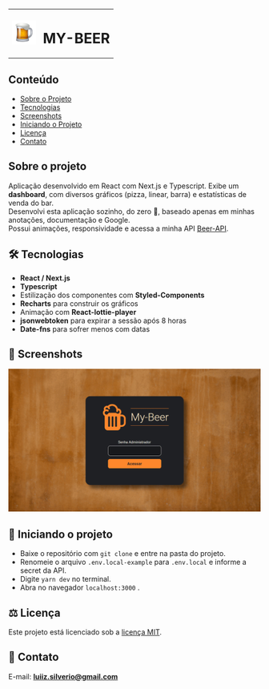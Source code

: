 <table>
  <tr>
    <td><img src="https://github.com/luiizsilverio/web-beer/blob/main/public/favicon.png" /></td>
    <td><h1>MY-BEER</h1></td>
  </tr>
</table>

## Conteúdo
* [Sobre o Projeto](#sobre-o-projeto)
* [Tecnologias](#hammer_and_wrench-tecnologias)
* [Screenshots](#camera_flash-screenshots)
* [Iniciando o Projeto](#car-Iniciando-o-projeto)
* [Licença](#balance_scale-licença)
* [Contato](#email-contato)

## Sobre o projeto
Aplicação desenvolvido em React com Next.js e Typescript. Exibe um __dashboard__, com diversos gráficos (pizza, linear, barra) e estatísticas de venda do bar.<br />
Desenvolvi esta aplicação sozinho, do zero 🥳, baseado apenas em minhas anotações, documentação e Google.<br />
Possui animações, responsividade e acessa a minha API [Beer-API](https://github.com/luiizsilverio/beer-api).<br />

## :hammer_and_wrench: Tecnologias
* __React / Next.js__
* __Typescript__
* Estilização dos componentes com __Styled-Components__
* __Recharts__ para construir os gráficos
* Animação com __React-lottie-player__
* __jsonwebtoken__ para expirar a sessão após 8 horas
* __Date-fns__ para sofrer menos com datas

## :camera_flash: Screenshots
![](https://github.com/luiizsilverio/web-beer/blob/main/src/assets/my-beer.gif)

## :car: Iniciando o projeto
* Baixe o repositório com ``` git clone ``` e entre na pasta do projeto.
* Renomeie o arquivo ``` .env.local-example ``` para ``` .env.local ``` e informe a secret da API.
* Digite ``` yarn dev ``` no terminal.
* Abra no navegador ``` localhost:3000 ``` .

## :balance_scale: Licença
Este projeto está licenciado sob a [licença MIT](LICENSE).

## :email: Contato

E-mail: [**luiiz.silverio@gmail.com**](mailto:luiiz.silverio@gmail.com)
